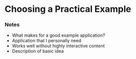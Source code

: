 Choosing a Practical Example
============================

### Notes

-	What makes for a good example application?
-	Application that I personally need
-	Works well without highly interactive content
-	Description of basic idea
